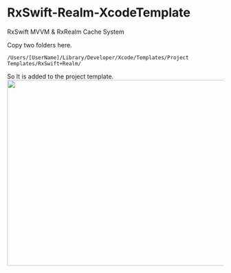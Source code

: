 # RxSwift-Realm-XcodeTemplate
RxSwift MVVM &amp; RxRealm Cache System

Copy two folders here.

`/Users/[UserName]/Library/Developer/Xcode/Templates/Project Templates/RxSwift+Realm/`

So It is added to the project template.
<img src="http://techlog.vaz.tokyo/wp-content/uploads/2017/08/スクリーンショット-2017-08-15-13.49.27.png" alt="" width="600" height="432" class="alignnone size-medium wp-image-59680" />
